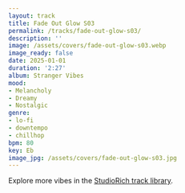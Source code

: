 ```yaml
---
layout: track
title: Fade Out Glow S03
permalink: /tracks/fade-out-glow-s03/
description: ''
image: /assets/covers/fade-out-glow-s03.webp
image_ready: false
date: 2025-01-01
duration: '2:27'
album: Stranger Vibes
mood:
- Melancholy
- Dreamy
- Nostalgic
genre:
- lo-fi
- downtempo
- chillhop
bpm: 80
key: Eb
image_jpg: /assets/covers/fade-out-glow-s03.jpg
---
```


Explore more vibes in the [StudioRich track library](/tracks/).
